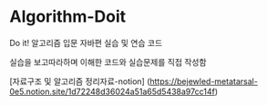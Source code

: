 # Algorithm-Doit
Do it! 알고리즘 입문 자바편 실습 및 연습 코드

실습을 보고따라하며 이해한 코드와 실습문제를 직접 작성함

[자료구조 및 알고리즘 정리자료-notion] (https://bejewled-metatarsal-0e5.notion.site/1d72248d36024a51a65d5438a97cc14f)
